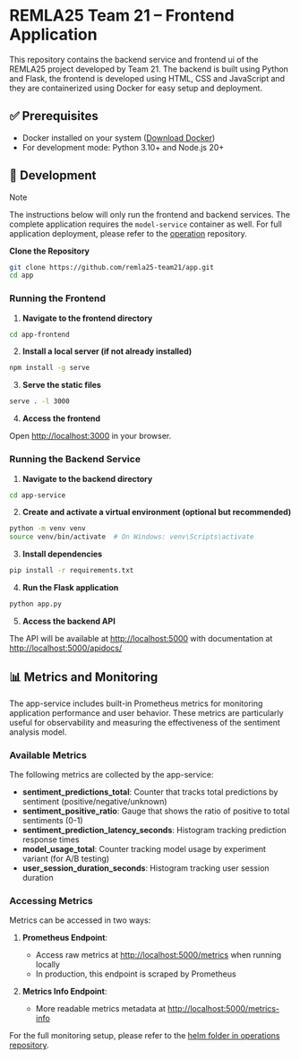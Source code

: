 # REMLA25 Team 21 – Frontend Application

This repository contains the backend service and frontend ui of the REMLA25 project developed by Team 21. The backend is built using Python and Flask, the frontend is developed using HTML, CSS and JavaScript and they are containerized using Docker for easy setup and deployment.

## ✅ Prerequisites

- Docker installed on your system ([Download Docker](https://www.docker.com/products/docker-desktop))
- For development mode: Python 3.10+ and Node.js 20+

## 🚀 Development

> [!NOTE]
> The instructions below will only run the frontend and backend services. The complete application requires the `model-service` container as well. For full application deployment, please refer to the [operation](https://github.com/remla25-team21/operation) repository.


**Clone the Repository**

```bash
git clone https://github.com/remla25-team21/app.git
cd app
```

### Running the Frontend

1. **Navigate to the frontend directory**

```bash
cd app-frontend
```

2. **Install a local server (if not already installed)**

```bash
npm install -g serve
```

3. **Serve the static files**

```bash
serve . -l 3000
```

4. **Access the frontend**

Open [http://localhost:3000](http://localhost:3000) in your browser.

### Running the Backend Service

1. **Navigate to the backend directory**

```bash
cd app-service
```

2. **Create and activate a virtual environment (optional but recommended)**

```bash
python -m venv venv
source venv/bin/activate  # On Windows: venv\Scripts\activate
```

3. **Install dependencies**

```bash
pip install -r requirements.txt
```

4. **Run the Flask application**

```bash
python app.py
```

5. **Access the backend API**

The API will be available at [http://localhost:5000](http://localhost:5000) with documentation at [http://localhost:5000/apidocs/](http://localhost:5000/apidocs/)

## 📊 Metrics and Monitoring

The app-service includes built-in Prometheus metrics for monitoring application performance and user behavior. These metrics are particularly useful for observability and measuring the effectiveness of the sentiment analysis model.

### Available Metrics

The following metrics are collected by the app-service:

- **sentiment_predictions_total**: Counter that tracks total predictions by sentiment (positive/negative/unknown)
- **sentiment_positive_ratio**: Gauge that shows the ratio of positive to total sentiments (0-1)
- **sentiment_prediction_latency_seconds**: Histogram tracking prediction response times
- **model_usage_total**: Counter tracking model usage by experiment variant (for A/B testing)
- **user_session_duration_seconds**: Histogram tracking user session duration

### Accessing Metrics

Metrics can be accessed in two ways:

1. **Prometheus Endpoint**:
   - Access raw metrics at [http://localhost:5000/metrics](http://localhost:5000/metrics) when running locally
   - In production, this endpoint is scraped by Prometheus

2. **Metrics Info Endpoint**:
   - More readable metrics metadata at [http://localhost:5000/metrics-info](http://localhost:5000/metrics-info)

For the full monitoring setup, please refer to the [helm folder in operations repository](https://github.com/remla25-team21/operation/tree/main/kubernetes/helm/sentiment-analysis#prometheus-monitoring).